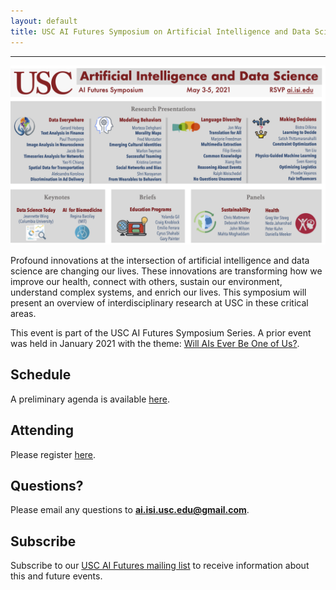 ```yaml
---
layout: default
title: USC AI Futures Symposium on Artificial Intelligence and Data Science
---
```

---


<img src="images/AI-DS-Symposium-Flier.jpg" alt="AI-DS-Symposium-Flier" width="1000" />


Profound innovations at the intersection of artificial intelligence and data science are changing our lives.  These innovations are transforming how we improve our health, connect with others, sustain our environment, understand complex systems, and enrich our lives.  This symposium will present an overview of interdisciplinary research at USC in these critical areas.

This event is part of the USC AI Futures Symposium Series. A prior event was held in January 2021 with the theme: [Will AIs Ever Be One of Us?](https://www.isi.edu/events/ai_symposium_2021).

## Schedule

A preliminary agenda is available [here](https://isi-usc-edu.github.io/USC-AI-DS-Symposium/schedule).

## Attending

Please register [here](https://isi-usc-edu.github.io/USC-AI-DS-Symposium/register).

## Questions?

Please email any questions to **ai.isi.usc.edu@gmail.com**.

## Subscribe

Subscribe to our [USC AI Futures mailing list](https://mailman.isi.edu/mailman/listinfo/usc-ai-futures-events) to receive information about this and future events.
